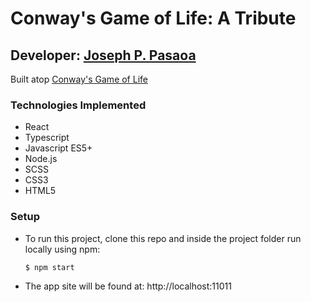# Conway's Game of Life: A Tribute

## Developer: [Joseph P. Pasaoa](https://github.com/joseph-p-pasaoa)

<!-- ![screenshot]() -->

Built atop [Conway's Game of Life](https://en.wikipedia.org/wiki/Conway%27s_Game_of_Life)

### Technologies Implemented
+ React
+ Typescript
+ Javascript ES5+
+ Node.js
+ SCSS
+ CSS3
+ HTML5

### Setup
+ To run this project, clone this repo and inside the project folder run locally using npm:
  ```
  $ npm start
  ```
+ The app site will be found at: http://localhost:11011
